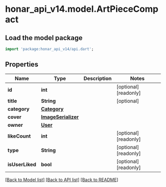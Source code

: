 # honar_api_v14.model.ArtPieceCompact

## Load the model package
```dart
import 'package:honar_api_v14/api.dart';
```

## Properties
Name | Type | Description | Notes
------------ | ------------- | ------------- | -------------
**id** | **int** |  | [optional] [readonly] 
**title** | **String** |  | [optional] 
**category** | [**Category**](Category.md) |  | 
**cover** | [**ImageSerializer**](ImageSerializer.md) |  | 
**owner** | [**User**](User.md) |  | 
**likeCount** | **int** |  | [optional] [readonly] 
**type** | **String** |  | [optional] [readonly] 
**isUserLiked** | **bool** |  | [optional] [readonly] 

[[Back to Model list]](../README.md#documentation-for-models) [[Back to API list]](../README.md#documentation-for-api-endpoints) [[Back to README]](../README.md)


